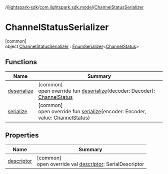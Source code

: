 //[lightspark-sdk](../../../index.md)/[com.lightspark.sdk.model](../index.md)/[ChannelStatusSerializer](index.md)

# ChannelStatusSerializer

[common]\
object [ChannelStatusSerializer](index.md) : [EnumSerializer](../../com.lightspark.sdk.util/-enum-serializer/index.md)&lt;[ChannelStatus](../-channel-status/index.md)&gt;

## Functions

| Name | Summary |
|---|---|
| [deserialize](../../com.lightspark.sdk.util/-enum-serializer/deserialize.md) | [common]<br>open override fun [deserialize](../../com.lightspark.sdk.util/-enum-serializer/deserialize.md)(decoder: Decoder): [ChannelStatus](../-channel-status/index.md) |
| [serialize](index.md#185855513%2FFunctions%2F-962664521) | [common]<br>open override fun [serialize](index.md#185855513%2FFunctions%2F-962664521)(encoder: Encoder, value: [ChannelStatus](../-channel-status/index.md)) |

## Properties

| Name | Summary |
|---|---|
| [descriptor](../../com.lightspark.sdk.util/-enum-serializer/descriptor.md) | [common]<br>open override val [descriptor](../../com.lightspark.sdk.util/-enum-serializer/descriptor.md): SerialDescriptor |
